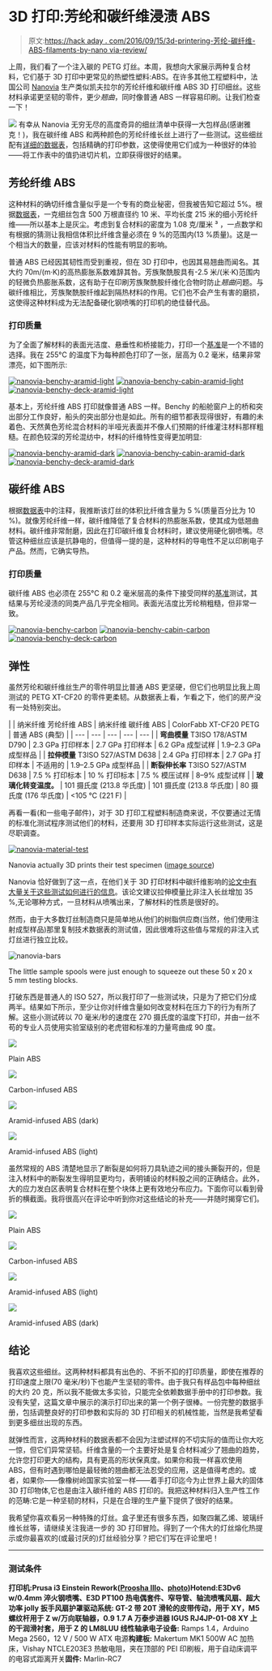 # 3D 打印:芳纶和碳纤维浸渍 ABS

> 原文:[https://hack aday . com/2016/09/15/3d-printering-芳纶-碳纤维-ABS-filaments-by-nano via-review/](https://hackaday.com/2016/09/15/3d-printering-aramid-carbon-fiber-infused-abs-filaments-by-nanovia-review/)

上周，我们看了一个注入碳的 PETG 灯丝。本周，我想向大家展示两种复合材料，它们基于 3D 打印中更常见的热塑性塑料:ABS。在许多其他工程塑料中，法国公司 [Nanovia](http://www.nanovia-technologies.com/) 生产类似凯夫拉尔的芳纶纤维和碳纤维 ABS 3D 打印细丝。这些材料承诺更坚韧的零件，更少*翘曲*，同时像普通 ABS 一样容易印刷。让我们检查一下！

[![](../Images/46c93e72a654ce5ccb25643a9bedb0ef.png)](https://hackaday.com/wp-content/uploads/2016/09/nanovia-sample-pack-card.jpg) 有幸从 Nanovia 无穷无尽的高度奇异的细丝清单中获得一大包样品(感谢雅克！)，我在碳纤维 ABS 和两种颜色的芳纶纤维长丝上进行了一些测试。这些细丝配有[详细的数据表](http://www.nanovia-technologies.com/scripts/files/56571aa03e2674.22208527/carbon-fibers-composites-nanovia-eng.pdf)，包括精确的打印参数，这使得使用它们成为一种很好的体验——将工作表中的值扔进切片机，立即获得很好的结果。

## 芳纶纤维 ABS

这种材料的确切纤维含量似乎是一个专有的商业秘密，但我被告知它超过 5%。根据[数据表](http://www.nanovia-technologies.com/scripts/files/56e679e8a01873.28802591/abs-af-aramide-ft-1-1.pdf)，一克细丝包含 500 万根直径约 10 米、平均长度 215 米的细小芳纶纤维——所以基本上是灰尘。考虑到复合材料的密度为 1.08 克/厘米 ³ ，一点数学和有根据的猜测让我相信体积比纤维含量必须在 9 %的范围内(13 %质量)。这是一个相当大的数量，应该对材料的性能有明显的影响。

普通 ABS 已经因其韧性而受到重视，但在 3D 打印中，也因其易翘曲而闻名。其大约 70m/(m·K)的高热膨胀系数难辞其咎。芳族聚酰胺具有-2.5 米/(米·K)范围内的轻微负热膨胀系数，这有助于在印刷芳族聚酰胺纤维化合物时防止*翘曲*问题。与碳纤维相比，芳族聚酰胺纤维起到隔热材料的作用。它们也不会产生有害的磨损，这使得这种材料成为无法配备硬化钢喷嘴的打印机的绝佳替代品。

### 打印质量

为了全面了解材料的表面光洁度、悬垂性和桥接能力，打印一个[基准](https://www.youmagine.com/designs/3dbenchy-the-jolly-3d-printing-torture-test)是一个不错的选择。我在 255°C 的温度下为每种颜色打印了一张，层高为 0.2 毫米，结果非常漂亮，如下图所示:

 [![nanovia-benchy-aramid-light](../Images/4c1cf8d2348550b59a0e57039bf5b50b.png "nanovia-benchy-aramid-light")](https://hackaday.com/2016/09/15/3d-printering-aramid-carbon-fiber-infused-abs-filaments-by-nanovia-review/nanovia-benchy-aramid-light/)  [![nanovia-benchy-cabin-aramid-light](../Images/1fa6fc5bf8ade40d88eb0f8a8d7e30a3.png "nanovia-benchy-cabin-aramid-light")](https://hackaday.com/2016/09/15/3d-printering-aramid-carbon-fiber-infused-abs-filaments-by-nanovia-review/nanovia-benchy-cabin-aramid-light/)  [![nanovia-benchy-deck-aramid-light](../Images/e37470520c15836947150c3c76e65f17.png "nanovia-benchy-deck-aramid-light")](https://hackaday.com/2016/09/15/3d-printering-aramid-carbon-fiber-infused-abs-filaments-by-nanovia-review/nanovia-benchy-deck-aramid-light/) 

基本上，芳纶纤维 ABS 打印就像普通 ABS 一样。Benchy 的船舱窗户上的桥和突出部分工作良好，船头的突出部分也是如此。所有的细节都表现得很好，有趣的未着色、天然黄色芳纶混合材料的半哑光表面并不像人们预期的纤维灌注材料那样粗糙。在颜色较深的芳纶混纺中，材料的纤维特性变得更加明显:

 [![nanovia-benchy-aramid-dark](../Images/4505862451d27a235d3862aa151114d5.png "nanovia-benchy-aramid-dark")](https://hackaday.com/2016/09/15/3d-printering-aramid-carbon-fiber-infused-abs-filaments-by-nanovia-review/nanovia-benchy-aramid-dark/)  [![nanovia-benchy-cabin-aramid-dark](../Images/1e4e3541f53e162b9851abba210e9937.png "nanovia-benchy-cabin-aramid-dark")](https://hackaday.com/2016/09/15/3d-printering-aramid-carbon-fiber-infused-abs-filaments-by-nanovia-review/nanovia-benchy-cabin-aramid-dark/)  [![nanovia-benchy-deck-aramid-dark](../Images/aaccdd639aad13d1d019375cdc25a950.png "nanovia-benchy-deck-aramid-dark")](https://hackaday.com/2016/09/15/3d-printering-aramid-carbon-fiber-infused-abs-filaments-by-nanovia-review/nanovia-benchy-deck-aramid-dark/) 

## 碳纤维 ABS

根据[数据表](http://www.nanovia-technologies.com/scripts/files/56e679e8958e78.01608847/abs-cf-ft-1-1.pdf)中的注释，我推断该灯丝的体积比纤维含量为 5 %(质量百分比为 10 %)。就像芳纶纤维一样，碳纤维降低了复合材料的热膨胀系数，使其成为低翘曲材料。碳纤维非常耐磨，因此在打印碳纤维复合材料时，建议使用硬化钢喷嘴。尽管这种细丝应该是抗静电的，但值得一提的是，这种材料的导电性不足以印刷电子产品。然而，它确实导热。

### 打印质量

碳纤维 ABS 也必须在 255°C 和 0.2 毫米层高的条件下接受同样的[基准](https://www.youmagine.com/designs/3dbenchy-the-jolly-3d-printing-torture-test)测试，其结果与芳纶浸渍的同类产品几乎完全相同。表面光洁度比芳纶稍粗糙，但非常一致。

 [![nanovia-benchy-carbon](../Images/6ac8805b4f0941ea97529c10e0b2782f.png "nanovia-benchy-carbon")](https://hackaday.com/2016/09/15/3d-printering-aramid-carbon-fiber-infused-abs-filaments-by-nanovia-review/nanovia-benchy-carbon/)  [![nanovia-benchy-cabin-carbon](../Images/378a3c8844f565cf42332b2610085f83.png "nanovia-benchy-cabin-carbon")](https://hackaday.com/2016/09/15/3d-printering-aramid-carbon-fiber-infused-abs-filaments-by-nanovia-review/nanovia-benchy-cabin-carbon/)  [![nanovia-benchy-deck-carbon](../Images/df689893a6dec8bccf375e4a082165dc.png "nanovia-benchy-deck-carbon")](https://hackaday.com/2016/09/15/3d-printering-aramid-carbon-fiber-infused-abs-filaments-by-nanovia-review/nanovia-benchy-deck-carbon/) 

## 弹性

虽然芳纶和碳纤维丝生产的零件明显比普通 ABS 更坚硬，但它们也明显比我上周测试的 PETG XT-CF20 的零件更柔韧。从数据表上看，乍看之下，他们的房产没有一处特别突出。

|  | 纳米纤维
芳纶纤维
ABS | 纳米纤维
碳纤维
ABS | ColorFabb
XT-CF20
PETG | 普通
ABS
(典型) |
| --- | --- | --- | --- | --- |
| **弯曲模量**
T3ISO 178/ASTM D790 | 2.3 GPa
打印样本 | 2.7 GPa
打印样本 | 6.2 GPa
成型试样 | 1.9–2.3 GPa
成型样品 |
| **拉伸模量**
T3ISO 527/ASTM D638 | 2.4 GPa
打印样本 | 2.7 GPa
打印样本 | 不适用的 | 1.9–2.5 GPa
成型样品 |
| **断裂伸长率**
T3ISO 527/ASTM D638 | 7.5 %
打印标本 | 10 %
打印标本 | 7.5 %
模压试样 | 8–9%
成型试样 |
| **玻璃化转变温度。** | 101 摄氏度
(213.8 华氏度) | 101 摄氏度
(213.8 华氏度) | 80 摄氏度
(176 华氏度) | <105 °C
(221 F) |

再看一看(和一些电子邮件)，对于 3D 打印工程塑料制造商来说，不仅要通过无情的标准化测试程序测试他们的材料，还要用 3D 打印样本实际运行这些测试，这是尽职调查。

[![nanovia-material-test](../Images/35349473346f13acce1533aef6549117.png)](https://hackaday.com/wp-content/uploads/2016/09/nanovia-material-test.jpg)

Nanovia actually 3D prints their test specimen ([image source](http://www.nanovia-technologies.com/scripts/files/56571aa03e2674.22208527/carbon-fibers-composites-nanovia-eng.pdf))

Nanovia 恰好做到了这一点，在他们关于 3D 打印材料中碳纤维影响的[论文中有大量关于这些测试如何进行的信息](http://www.nanovia-technologies.com/scripts/files/56571aa03e2674.22208527/carbon-fibers-composites-nanovia-eng.pdf)。该论文建议拉伸模量比非注入长丝增加 35 %,无论哪种方式，一旦材料从喷嘴出来，了解材料的性质是很好的。

然而，由于大多数灯丝制造商只是简单地从他们的树脂供应商(当然，他们使用注射成型样品)那里复制技术数据表的测试值，因此很难将这些值与常规的非注入式灯丝进行独立比较。

![nanovia-bars](../Images/f89056713568f9dd09fab27dc745e8d8.png)

The little sample spools were just enough to squeeze out these 50 x 20 x 5 mm testing blocks.

打破东西是普通人的 ISO 527，所以我打印了一些测试块，只是为了把它们分成两半。结果如下所示，至少让你对纤维含量如何改变材料在压力下的行为有所了解。这些小测试砖以 70 毫米/秒的速度在 270 摄氏度的温度下打印，并由一丝不苟的专业人员使用实验室级别的老虎钳和标准的力量弯曲成 90 度。

[![](../Images/faeb87311f33228a5d4b9fa69a24f90f.png)](https://hackaday.com/2016/09/15/3d-printering-aramid-carbon-fiber-infused-abs-filaments-by-nanovia-review/nanovia-fraction-top-smartabs/)

Plain ABS

[![](../Images/894ab8e36e86305b66ab8da8498ddf34.png)](https://hackaday.com/2016/09/15/3d-printering-aramid-carbon-fiber-infused-abs-filaments-by-nanovia-review/nanovia-fraction-top-carbon/)

Carbon-infused ABS

[![](../Images/dcd8da372cb7605fb8e49448e6679543.png)](https://hackaday.com/2016/09/15/3d-printering-aramid-carbon-fiber-infused-abs-filaments-by-nanovia-review/nanovia-fraction-top-aramid-dark/)

Aramid-infused ABS (dark)

[![](../Images/e876b8d470d782f6dc35927c2dc15e4e.png)](https://hackaday.com/2016/09/15/3d-printering-aramid-carbon-fiber-infused-abs-filaments-by-nanovia-review/nanovia-fraction-top-aramid-light/)

Aramid-infused ABS (light)

虽然常规的 ABS 清楚地显示了断裂是如何将刀具轨迹之间的接头撕裂开的，但是注入材料中的断裂发生得明显更均匀，表明铺设的材料股之间的正确结合。此外，大的应力发白区表明复合材料在整个块体上更有效地分布应力。下面你可以看到骨折的横截面。我将很高兴在评论中听到你对这些结论的补充——并随时揭穿它们。

[![](../Images/d09a285e5ac4ac83ae3cff151943154e.png)](https://hackaday.com/2016/09/15/3d-printering-aramid-carbon-fiber-infused-abs-filaments-by-nanovia-review/nanovia-fraction-front-smartabs/)

Plain ABS

[![](../Images/29d879dce1e56b8ff335b73244f78184.png)](https://hackaday.com/2016/09/15/3d-printering-aramid-carbon-fiber-infused-abs-filaments-by-nanovia-review/nanovia-fraction-front-carbon/)

Carbon-infused ABS

[![](../Images/b9d3d9afe625ddcb84bcaf8437032600.png)](https://hackaday.com/2016/09/15/3d-printering-aramid-carbon-fiber-infused-abs-filaments-by-nanovia-review/nanovia-fraction-front-aramid-light/)

Aramid-infused ABS (light)

[![](../Images/16ecd43d9c5a82ac8b23a8662bf32245.png)](https://hackaday.com/2016/09/15/3d-printering-aramid-carbon-fiber-infused-abs-filaments-by-nanovia-review/nanovia-fraction-front-aramid-dark/)

Aramid-infused ABS (dark)

## 结论

我喜欢这些细丝。这两种材料都具有出色的、不折不扣的打印质量，即使在推荐的打印速度上限(70 毫米/秒)下也能产生坚韧的零件。由于我只有样品包中每种细丝的大约 20 克，所以我不能做太多实验，只能完全依赖数据手册中的打印参数。我没有失望，这篇文章中展示的演示打印出来的第一个例子很棒。一份完整的数据手册，包括调整良好的打印参数和实际的 3D 打印相关的机械性能，当然是我希望看到更多细丝出现的东西。

就弹性而言，这两种材料的数据表都不会因为注塑试样的不切实际的值而让你大吃一惊，但它们异常坚韧。纤维含量的一个主要好处是复合材料减少了翘曲的趋势，允许您打印更大的结构，具有更高的形状保真度。如果你和我一样喜欢使用 ABS，但有时遇到哪怕是最轻微的翘曲都无法忍受的应用，这是值得考虑的。或者，如果你——像橡树岭国家实验室一样——着手打印迄今为止世界上最大的固体 3D 打印物体,它也是由注入碳纤维的 ABS 打印的。我把这种材料归入生产性工作的范畴:它是一种坚韧的材料，只是在合理的生产量下提供了很好的结果。

我希望你喜欢看另一种特殊的灯丝。盒子里还有很多东西，如聚四氟乙烯、玻璃纤维长丝等，请继续关注我进一步的 3D 打印冒险。得到了一个伟大的灯丝熔化热提示或你最喜欢的(或最讨厌的)灯丝经验分享？把它们写在评论里吧！

* * *

### **测试条件**

**打印机:**Prusa i3 Einstein Rework([Proosha IIIo](https://github.com/makertum/Proosha_IIIo)、[photo](http://hackaday.com/2016/07/06/build-a-3d-printer-workhorse/))**Hotend:**E3Dv6 w/0.4mm 淬火钢喷嘴、E3D PT100 热电偶套件、窄导管、轴流喷嘴风扇、超大功率 jolly 扳手风扇护罩**驱动系统:** GT-2 带 20T 滑轮的皮带传动，用于 XY，M5 螺纹杆用于 Z w/万向联轴器，0.9 1.7 A 万泰步进器 IGUS RJ4JP-01-08 XY 上的干润滑衬套，用于 Z 的 LM8LUU 线性轴承**电子设备:** Ramps 1.4，Arduino Mega 2560，12 V / 500 W ATX 电源**构建板:** Makertum MK1 500W AC 加热床，Vishay NTCLE203E3 热敏电阻，夹在顶部的 PEI 印刷板，用于自动床调平的电容式距离开关**固件:** Marlin-RC7